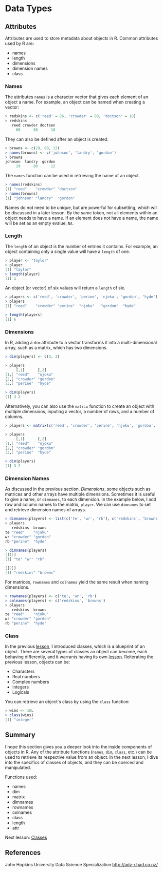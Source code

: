 # Data Types

## Attributes
Attributes are used to store metadata about objects in R. Common attributes used by R are:
* names
* length
* dimensions
* dimension names
* class

### Names
The attributes `names` is a character vector that gives each element of an object a name. For example, an object can be named when creating a vector:
```r
> redskins <- c('reed' = 86, 'crowder' = 80, 'doctson' = 18)
> redskins
   reed crowder doctson 
     86      80      18 
```
They can also be defined after an object is created:
```r
> browns <- c(29, 80, 12)
> names(browns) <- c('johnson', 'landry', 'gordon')
> browns
johnson  landry  gordon 
     29      80      12
```
The `names` function can be used in retrieving the name of an object.
```r
> names(redskins)
[1] "reed"    "crowder" "doctson"
> names(browns)
[1] "johnson" "landry"  "gordon" 
```
Names do not need to be unique, but are powerful for subsetting, which will be discussed in a later lesson. By the same token, not all elements within an object needs to have a name. If an element does not have a name, the name will be set as an empty evalue, `NA`. 

### Length
The `length` of an object is the number of entries it contains. For example, an object containing only a single value will have a `length` of one.
```r
> player <- 'taylor'
> player
[1] "taylor"
> length(player)
[1] 1
```
An object (or vector) of six values will return a `length` of six.
```r
> players <- c('reed', 'crowder', 'perine', 'njoku', 'gordon', 'hyde')
> players
[1] "reed"    "crowder" "perine"  "njoku"   "gordon"  "hyde"

> length(players)
[1] 6
```

### Dimensions
In R, adding a `dim` attribute to a vector transforms it into a multi-dimensional array, such as a matrix, which has two dimensions. 
```r
> dim(players) <- c(3, 2)

> players
     [,1]      [,2]    
[1,] "reed"    "njoku" 
[2,] "crowder" "gordon"
[3,] "perine"  "hyde"  

> dim(players)
[1] 3 2
```
Alternatively, you can also use the `matrix` function to create an object with multiple dimensions, inputing a vector, a number of rows, and a number of columns.
```r
> players <- matrix(c('reed', 'crowder', 'perine', 'njoku', 'gordon', 'hyde'), nrow = 3, ncol = 2)

> players
     [,1]      [,2]    
[1,] "reed"    "njoku" 
[2,] "crowder" "gordon"
[3,] "perine"  "hyde" 

> dim(players)
[1] 3 2
```

### Dimension Names
As discussed in the previous section, *Dimensions*, some objects such as matrices and other arrays have multiple dimensions. Sometimes it is useful to give a name, or `dimnames`, to each dimension. In the example below, I add row and column names to the matrix, `player`. We can use `dimnames` to set and retrieve dimension names of arrays.
```r
> dimnames(players) <- list(c('te', 'wr', 'rb'), c('redskins', 'browns'))
> players
   redskins  browns  
te "reed"    "njoku" 
wr "crowder" "gordon"
rb "perine"  "hyde" 

> dimnames(players)
[[1]]
[1] "te" "wr" "rb"

[[2]]
[1] "redskins" "browns"  
```
For matrices, `rownames` and `colnames` yield the same result when naming dimensions.
```r
> rownames(players) <- c('te', 'wr', 'rb')
> colnames(players) <- c('redskins', 'browns')
> players
   redskins  browns  
te "reed"    "njoku" 
wr "crowder" "gordon"
rb "perine"  "hyde" 
```

### Class
In the previous [lesson](https://github.com/stowingJunK/r-for-fantasy-football/blob/master/ffball/01_data_types/lesson_01_objects.md), I introduced classes, which is a blueprint of an object. There are several types of classes an object can become, each behaving differently, and it warrants having its own [lesson](https://github.com/stowingJunK/r-for-fantasy-football/blob/master/ffball/01_data_types/lesson_03_classes.md). Reiterating the previous lesson, objects can be:
* Characters
* Real numbers
* Complex numbers
* Integers
* Logicals

You can retrieve an object's class by using the `class` function:
```r
> wins <- 10L
> class(wins)
[1] "integer"
```

## Summary
I hope this section gives you a deeper look into the inside components of objects in R. Any of the attribute functions (`names`, `dim`, `class`, etc.) can be used to retrieve its respective value from an object. In the next lesson, I dive into the specifics of classes of objects, and they can be coerced and manipulated.

Functions used:
* names
* dim
* matrix
* dimnames
* rownames
* colnames
* class
* length
* attr

Next lesson: [Classes](https://github.com/stowingJunK/r-for-fantasy-football/blob/master/ffball/01_data_types/lesson_03_classes.md)

## References
John Hopkins University Data Science Specialization
http://adv-r.had.co.nz/
